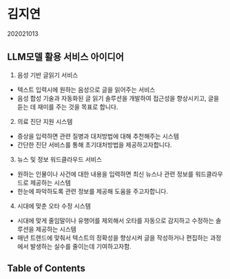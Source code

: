 # 김지연

202021013

## LLM모델 활용 서비스 아이디어

1.  음성 기반 글읽기 서비스

- 텍스트 입력시에 원하는 음성으로 글을 읽어주는 서비스
- 음성 합성 기술과 자동화된 글 읽기 솔루션을 개발하여 접근성을 향상시키고, 글을 듣는 데 재미를 주는 것을 목표로 합니다.

2.  의료 진단 지원 시스템

- 증상을 입력하면 관련 질병과 대처방법에 대해 추천해주는 시스템
- 간단한 진단 서비스를 통해 초기대처방법을 제공하고자합니다.

3.  뉴스 및 정보 워드클라우드 서비스

- 원하는 인물이나 사건에 대한 내용을 입력하면 최신 뉴스나 관련 정보를 워드클라우드로 제공하는 시스템
- 한눈에 파악하도록 관련 정보를 제공해 도움을 주고자합니다.

4.  시대에 맞춘 오타 수정 시스템

- 시대에 맞게 줄임말이나 유행어를 제외해서 오타를 자동으로 감지하고 수정하는 솔루션을 제공하는 시스템
- 매년 트렌드에 맞춰서 텍스트의 정확성을 향상시켜 글을 작성하거나 편집하는 과정에서 발생하는 실수를 줄이는데 기여하고자함.

## Table of Contents

```{tableofcontents}

```
